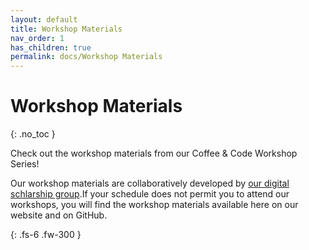 ```yaml
---
layout: default
title: Workshop Materials
nav_order: 1
has_children: true
permalink: docs/Workshop Materials
---
```


# Workshop Materials
{: .no_toc }

Check out the workshop materials from our Coffee & Code Workshop Series!

Our workshop materials are collaboratively developed by [our digital schlarship group](https://ds.bc.edu/people/).If your schedule does not permit you to attend our workshops, you will find the workshop materials available here on our website and on GitHub. 



{: .fs-6 .fw-300 }
